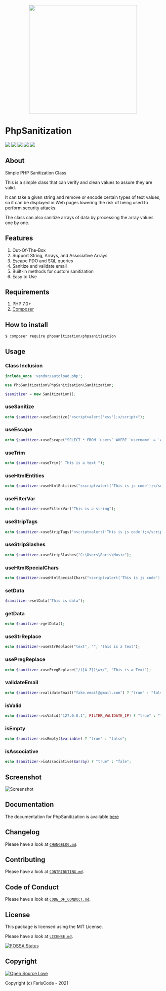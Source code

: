 
<p align="center">
    <img align="center" src="https://d.top4top.io/p_1862a8k1e1.png" height="350px" />
</p>

# PhpSanitization

![](https://img.shields.io/github/license/farisc0de/PhpSanitization) ![](https://img.shields.io/github/v/tag/farisc0de/PhpSanitization) ![](https://img.shields.io/github/repo-size/farisc0de/PhpSanitization) ![](https://img.shields.io/github/languages/top/farisc0de/PhpSanitization) ![](https://img.shields.io/github/commits-since/farisc0de/PhpSanitization/v1.0.11)

## About

Simple PHP Sanitization Class

This is a simple class that can verify and clean values to assure they are valid.

It can take a given string and remove or encode certain types of text values, so it can be displayed in Web pages lowering the risk of being used to perform security attacks.

The class can also sanitize arrays of data by processing the array values one by one.

## Features

1. Out-Of-The-Box
2. Support String, Arrays, and Associative Arrays
3. Escape PDO and SQL queries
4. Sanitize and validate email
5. Built-in methods for custom sanitization
6. Easy to Use

## Requirements

1. PHP 7.0+
2. [Composer](https://getcomposer.org/)

## How to install

```sh
$ composer require phpsanitization/phpsanitization
```

## Usage

### Class Inclusion

```php
include_once 'vendor/autoload.php';

use PhpSanitization\PhpSanitization\Sanitization;

$sanitizer = new Sanitization();
```

### useSanitize

```php
echo $sanitizer->useSanitize("<script>alert('xss');</script>");
```

### useEscape

```php
echo $sanitizer->useEscape("SELECT * FROM `users` WHERE `username` = 'admin';");
```

### useTrim

```php
echo $sanitizer->useTrim(" This is a text ");
```

### useHtmlEntities

```php
echo $sanitizer->useHtmlEntities("<script>alert('This is js code');</script>");
```

### useFilterVar

```php
echo $sanitizer->useFilterVar("This is a string");
```

### useStripTags

```php
echo $sanitizer->useStripTags("<script>alert('This is js code');</script>");
```

### useStripSlashes

```php
echo $sanitizer->useStripSlashes("C:\Users\Faris\Music");
```

### useHtmlSpecialChars

```php
echo $sanitizer->useHtmlSpecialChars("<script>alert('This is js code');</script>");
```

### setData

```php
$sanitizer->setData("This is data");
```

### getData

```php
echo $sanitizer->getData();
```

### useStrReplace

```php
echo $sanitizer->useStrReplace("text", "", "this is a text");
```

### usePregReplace

```php
echo $sanitizer->usePregReplace("/([A-Z])\w+/", "This is a Text");
```

### validateEmail

```php
echo $sanitizer->validateEmail("fake.email@gmail.com") ? "true" : "false";
```

### isValid

```php
echo $sanitizer->isValid("127.0.0.1", FILTER_VALIDATE_IP) ? "true" : "false";
```

### isEmpty

```php
echo $sanitizer->isEmpty($variable) ? "true" : "false";
```

### isAssociative

```php
echo $sanitizer->isAssociative($array) ? "true" : "fale";
```

## Screenshot

![Screenshot](https://f.top4top.io/p_1862u2uul1.png)

## Documentation

The documentation for PhpSanitization is available [here](https://www.farisotaibi.com/PhpSanitization/)

## Changelog

Please have a look at [`CHANGELOG.md`](CHANGELOG.md).

## Contributing

Please have a look at [`CONTRIBUTING.md`](.github/CONTRIBUTING.md).

## Code of Conduct

Please have a look at [`CODE_OF_CONDUCT.md`](.github/CODE_OF_CONDUCT.md).

## License

This package is licensed using the MIT License.

Please have a look at [`LICENSE.md`](LICENSE.md).


[![FOSSA Status](https://app.fossa.com/api/projects/git%2Bgithub.com%2Ffariscode511%2FPhpSanitization.svg?type=large)](https://app.fossa.com/projects/git%2Bgithub.com%2Ffariscode511%2FPhpSanitization?ref=badge_large)

## Copyright

[![Open Source Love](https://badges.frapsoft.com/os/v1/open-source.svg?v=103)](https://github.com/ellerbrock/open-source-badge/)

Copyright (c) FarisCode - 2021
